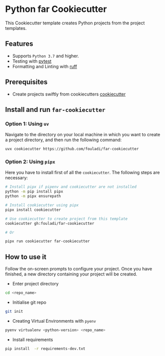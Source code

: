 # Python far Cookiecutter

This Cookiecutter template creates Python projects from the project
templates.

## Features

* Supports `Python 3.7` and higher.
* Testing with [pytest](https://docs.pytest.org/en/latest/)
* Formatting and Linting with [ruff](https://github.com/astral-sh/ruff)

## Prerequisites

* Create projects swiftly from cookiecutters [cookiecutter](https://github.com/cookiecutter/cookiecutter)

## Install and run `far-cookiecutter`

### Option 1: Using `uv`

Navigate to the directory on your local machine in which you want to
create a project directory, and then run the following command:

```sh
uvx cookiecutter https://github.com/fouladi/far-cookiecutter
```

### Option 2: Using `pipx`

Here you have to install first of all the `cookiecutter`. The following
steps are necessary:

```sh
# Install pipx if pipenv and cookiecutter are not installed
python -m pip install pipx
python -m pipx ensurepath

# Install cookiecutter using pipx
pipx install cookiecutter

# Use cookiecutter to create project from this template
cookiecutter gh:fouladi/far-cookiecutter

# Or

pipx run cookiecutter far-cookiecutter
```

## How to use it

Follow the on-screen prompts to configure your project. Once you have
finished, a new directory containing your project will be created.

* Enter project directory

```sh
cd <repo_name>
```

* Initialise git repo

```sh
git init
```

* Creating Virtual Environments with `pyenv`

```sh
pyenv virtualenv <python-version> <repo_name>
```

* Install requirements

```sh
pip install  -r requirements-dev.txt
```
